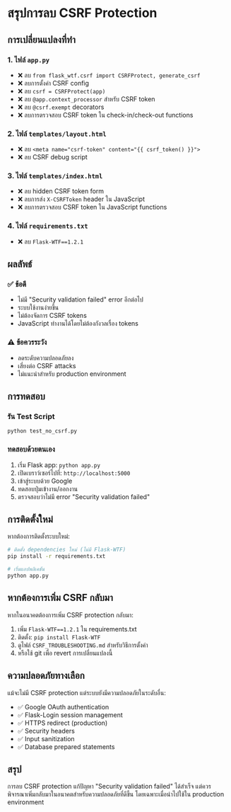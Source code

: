 # สรุปการลบ CSRF Protection

## การเปลี่ยนแปลงที่ทำ

### 1. ไฟล์ `app.py`
- ❌ ลบ `from flask_wtf.csrf import CSRFProtect, generate_csrf`
- ❌ ลบการตั้งค่า CSRF config
- ❌ ลบ `csrf = CSRFProtect(app)`
- ❌ ลบ `@app.context_processor` สำหรับ CSRF token
- ❌ ลบ `@csrf.exempt` decorators
- ❌ ลบการตรวจสอบ CSRF token ใน check-in/check-out functions

### 2. ไฟล์ `templates/layout.html`
- ❌ ลบ `<meta name="csrf-token" content="{{ csrf_token() }}">`
- ❌ ลบ CSRF debug script

### 3. ไฟล์ `templates/index.html`
- ❌ ลบ hidden CSRF token form
- ❌ ลบการส่ง `X-CSRFToken` header ใน JavaScript
- ❌ ลบการตรวจสอบ CSRF token ใน JavaScript functions

### 4. ไฟล์ `requirements.txt`
- ❌ ลบ `Flask-WTF==1.2.1`

## ผลลัพธ์

### ✅ ข้อดี
- ไม่มี "Security validation failed" error อีกต่อไป
- ระบบใช้งานง่ายขึ้น
- ไม่ต้องจัดการ CSRF tokens
- JavaScript ทำงานได้โดยไม่ต้องกังวลเรื่อง tokens

### ⚠️ ข้อควรระวัง
- ลดระดับความปลอดภัยลง
- เสี่ยงต่อ CSRF attacks
- ไม่แนะนำสำหรับ production environment

## การทดสอบ

### รัน Test Script
```bash
python test_no_csrf.py
```

### ทดสอบด้วยตนเอง
1. เริ่ม Flask app: `python app.py`
2. เปิดเบราว์เซอร์ไปที่: `http://localhost:5000`
3. เข้าสู่ระบบด้วย Google
4. ทดสอบปุ่มเข้างาน/ออกงาน
5. ตรวจสอบว่าไม่มี error "Security validation failed"

## การติดตั้งใหม่

หากต้องการติดตั้งระบบใหม่:

```bash
# ติดตั้ง dependencies ใหม่ (ไม่มี Flask-WTF)
pip install -r requirements.txt

# เริ่มแอปพลิเคชัน
python app.py
```

## หากต้องการเพิ่ม CSRF กลับมา

หากในอนาคตต้องการเพิ่ม CSRF protection กลับมา:

1. เพิ่ม `Flask-WTF==1.2.1` ใน requirements.txt
2. ติดตั้ง: `pip install Flask-WTF`
3. ดูไฟล์ `CSRF_TROUBLESHOOTING.md` สำหรับวิธีการตั้งค่า
4. หรือใช้ git เพื่อ revert การเปลี่ยนแปลงนี้

## ความปลอดภัยทางเลือก

แม้จะไม่มี CSRF protection แต่ระบบยังมีความปลอดภัยในระดับอื่น:

- ✅ Google OAuth authentication
- ✅ Flask-Login session management
- ✅ HTTPS redirect (production)
- ✅ Security headers
- ✅ Input sanitization
- ✅ Database prepared statements

## สรุป

การลบ CSRF protection แก้ปัญหา "Security validation failed" ได้สำเร็จ แต่ควรพิจารณาเพิ่มกลับมาในอนาคตสำหรับความปลอดภัยที่ดีขึ้น โดยเฉพาะเมื่อนำไปใช้ใน production environment